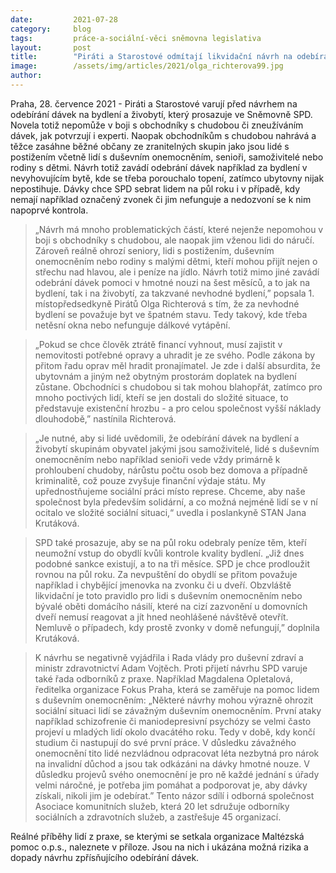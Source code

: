 ```yaml
---
date:         2021-07-28
category:     blog
tags:         práce-a-sociální-věci sněmovna legislativa
layout:       post
title:        "Piráti a Starostové odmítají likvidační návrh na odebírání dávek. Novela SPD nahraje obchodníkům s chudobou a ohrozí nemocné lidi, seniory i samoživitele"
image:        /assets/img/articles/2021/olga_richterova99.jpg
author:       
---
```



Praha, 28. července 2021 -  Piráti a Starostové varují před návrhem na odebírání dávek na bydlení a živobytí, který prosazuje ve Sněmovně SPD. Novela totiž nepomůže v boji s obchodníky s chudobou či zneužíváním dávek, jak potvrzují i experti. Naopak obchodníkům s chudobou nahrává a těžce zasáhne běžné občany ze zranitelných skupin jako jsou lidé s postižením včetně lidí s duševním onemocněním, senioři, samoživitelé nebo rodiny s dětmi. Návrh totiž zavádí odebrání dávek například za bydlení v nevyhovujícím bytě, kde se třeba porouchalo topení, zatímco ubytovny nijak nepostihuje. Dávky chce SPD sebrat lidem na půl roku i v případě, kdy nemají například označený zvonek či jim nefunguje a nedozvoní se k nim napoprvé kontrola. 

> „Návrh má mnoho problematických částí, které nejenže nepomohou v boji s obchodníky s chudobou, ale naopak jim vženou lidi do náručí. Zároveň reálně ohrozí seniory, lidi s postižením, duševním onemocněním nebo rodiny s malými dětmi, kteří mohou přijít nejen o střechu nad hlavou, ale i peníze na jídlo. Návrh totiž mimo jiné zavádí odebrání dávek pomoci v hmotné nouzi na šest měsíců, a to jak na bydlení, tak i na živobytí, za takzvané nevhodné bydlení,” popsala 1. místopředsedkyně Pirátů Olga Richterová s tím, že za nevhodné bydlení se považuje byt ve špatném stavu. Tedy takový, kde třeba netěsní okna nebo nefunguje dálkové vytápění.

> „Pokud se chce člověk ztrátě financí vyhnout, musí zajistit v nemovitosti potřebné opravy a uhradit je ze svého. Podle zákona by přitom řadu oprav měl hradit pronajímatel. Je zde i další absurdita, že ubytovnám a jiným než obytným prostorám doplatek na bydlení zůstane. Obchodníci s chudobou si tak mohou blahopřát, zatímco pro mnoho poctivých lidí, kteří se jen dostali do složité situace, to představuje existenční hrozbu - a pro celou společnost vyšší náklady dlouhodobě,” nastínila Richterová.

> „Je nutné, aby si lidé uvědomili, že odebírání dávek na bydlení a živobytí skupinám obyvatel jakými jsou samoživitelé, lidé s duševním onemocněním nebo například senioři vede vždy primárně k prohloubení chudoby, nárůstu počtu osob bez domova a případně kriminalitě, což pouze zvyšuje finanční výdaje státu. My upřednostňujeme sociální práci místo represe. Chceme, aby naše společnost byla především solidární, a co možná nejméně lidí se v ní ocitalo ve složité sociální situaci,“ uvedla i poslankyně STAN Jana Krutáková.   

> SPD také prosazuje, aby se na půl roku odebraly peníze těm, kteří neumožní vstup do obydlí kvůli kontrole kvality bydlení. „Již dnes podobné sankce existují, a to na tři měsíce. SPD je chce prodloužit rovnou na půl roku. Za nevpuštění do obydlí se přitom považuje například i chybějící jmenovka na zvonku či u dveří. Obzvláště likvidační je toto pravidlo pro lidi s duševním onemocněním nebo bývalé oběti domácího násilí, které na cizí zazvonění u domovních dveří nemusí reagovat a jít hned neohlášené návštěvě otevřít. Nemluvě o případech, kdy prostě zvonky v domě nefungují,” doplnila Krutáková. 

> K návrhu se negativně vyjádřila i Rada vlády pro duševní zdraví a ministr zdravotnictví Adam Vojtěch. Proti přijetí návrhu SPD varuje také řada odborníků z praxe. Například Magdalena Opletalová, ředitelka organizace Fokus Praha, která se zaměřuje na pomoc lidem s duševním onemocněním: „Některé návrhy mohou výrazně ohrozit sociální situaci lidí se závažným duševním onemocněním. První ataky například schizofrenie či maniodepresivní psychózy se velmi často projeví u mladých lidí okolo dvacátého roku. Tedy v době, kdy končí studium či nastupují do své první práce. V důsledku závažného onemocnění tito lidé nezvládnou odpracovat léta nezbytná pro nárok na invalidní důchod a jsou tak odkázáni na dávky hmotné nouze. V důsledku projevů svého onemocnění je pro ně každé jednání s úřady velmi náročné, je potřeba jim pomáhat a podporovat je, aby dávky získali, nikoli jim je odebírat.” Tento názor sdílí i odborná společnost Asociace komunitních služeb, která 20 let sdružuje odborníky sociálních a zdravotních služeb, a zastřešuje 45 organizací. 

Reálné příběhy lidí z praxe, se kterými se setkala organizace Maltézská pomoc o.p.s., naleznete v příloze. Jsou na nich i ukázána možná rizika a dopady návrhu zpřísňujícího odebírání dávek.
